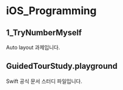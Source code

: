 # iOS_Programming
## 1_TryNumberMyself
Auto layout 과제입니다.

## GuidedTourStudy.playground
Swift 공식 문서 스터디 파일입니다.



